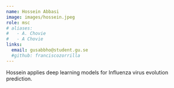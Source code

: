 ```yaml
---
name: Hossein Abbasi
image: images/hossein.jpeg
role: msc
# aliases:
#   - A. Chovie
#   - A Chovie
links:
  email: gusabbho@student.gu.se
  #github: franciscozorrilla
---
```


Hossein applies deep learning models for Influenza virus evolution prediction.
